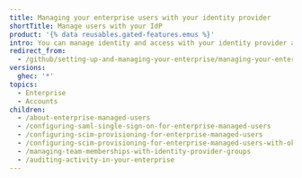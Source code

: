 ```yaml
---
title: Managing your enterprise users with your identity provider
shortTitle: Manage users with your IdP
product: '{% data reusables.gated-features.emus %}'
intro: You can manage identity and access with your identity provider and provision accounts that can only contribute to your enterprise.
redirect_from:
  - /github/setting-up-and-managing-your-enterprise/managing-your-enterprise-users-with-your-identity-provider
versions:
  ghec: '*'
topics:
  - Enterprise
  - Accounts
children:
  - /about-enterprise-managed-users
  - /configuring-saml-single-sign-on-for-enterprise-managed-users
  - /configuring-scim-provisioning-for-enterprise-managed-users
  - /configuring-scim-provisioning-for-enterprise-managed-users-with-okta
  - /managing-team-memberships-with-identity-provider-groups
  - /auditing-activity-in-your-enterprise
---
```


